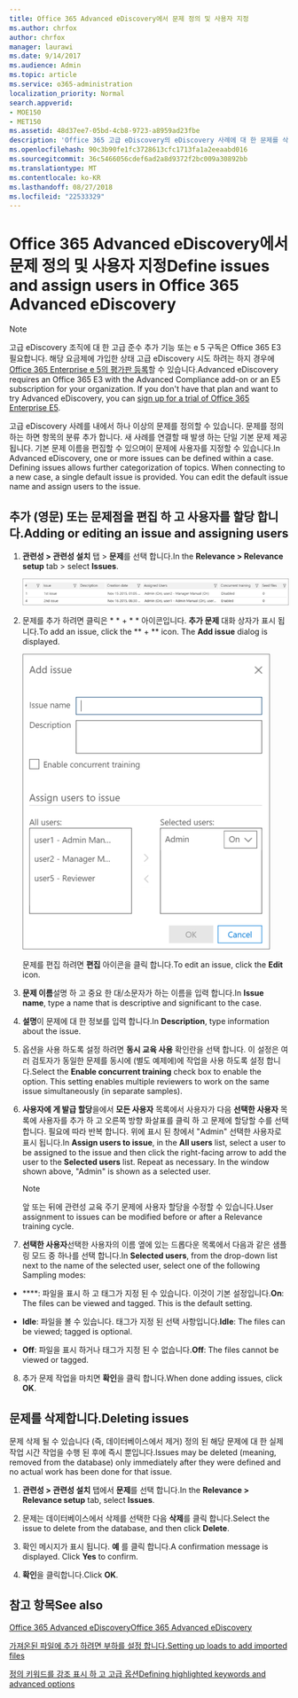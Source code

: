 ```yaml
---
title: Office 365 Advanced eDiscovery에서 문제 정의 및 사용자 지정
ms.author: chrfox
author: chrfox
manager: laurawi
ms.date: 9/14/2017
ms.audience: Admin
ms.topic: article
ms.service: o365-administration
localization_priority: Normal
search.appverid:
- MOE150
- MET150
ms.assetid: 48d37ee7-05bd-4cb8-9723-a8959ad23fbe
description: 'Office 365 고급 eDiscovery의 eDiscovery 사례에 대 한 문제를 삭제 또는 추가 하거나, 사용자가 할당을 포함 하 여 문제를 편집 하는 방법을 설명 합니다.  '
ms.openlocfilehash: 90c3b90fe1fc3728613cfc1713fa1a2eeaabd016
ms.sourcegitcommit: 36c5466056cdef6ad2a8d9372f2bc009a30892bb
ms.translationtype: MT
ms.contentlocale: ko-KR
ms.lasthandoff: 08/27/2018
ms.locfileid: "22533329"
---
```

# <a name="define-issues-and-assign-users-in-office-365-advanced-ediscovery"></a><span data-ttu-id="7b20a-103">Office 365 Advanced eDiscovery에서 문제 정의 및 사용자 지정</span><span class="sxs-lookup"><span data-stu-id="7b20a-103">Define issues and assign users in Office 365 Advanced eDiscovery</span></span>

> [!NOTE]
> <span data-ttu-id="7b20a-p101">고급 eDiscovery 조직에 대 한 고급 준수 추가 기능 또는 e 5 구독은 Office 365 E3 필요합니다. 해당 요금제에 가입한 상태 고급 eDiscovery 시도 하려는 하지 경우에 [Office 365 Enterprise e 5의 평가판 등록](https://go.microsoft.com/fwlink/p/?LinkID=698279)할 수 있습니다.</span><span class="sxs-lookup"><span data-stu-id="7b20a-p101">Advanced eDiscovery requires an Office 365 E3 with the Advanced Compliance add-on or an E5 subscription for your organization. If you don't have that plan and want to try Advanced eDiscovery, you can [sign up for a trial of Office 365 Enterprise E5](https://go.microsoft.com/fwlink/p/?LinkID=698279).</span></span> 
  
<span data-ttu-id="7b20a-p102">고급 eDiscovery 사례를 내에서 하나 이상의 문제를 정의할 수 있습니다. 문제를 정의 하는 하면 항목의 분류 추가 합니다. 새 사례를 연결할 때 발생 하는 단일 기본 문제 제공 됩니다. 기본 문제 이름을 편집할 수 있으며이 문제에 사용자를 지정할 수 있습니다.</span><span class="sxs-lookup"><span data-stu-id="7b20a-p102">In Advanced eDiscovery, one or more issues can be defined within a case. Defining issues allows further categorization of topics. When connecting to a new case, a single default issue is provided. You can edit the default issue name and assign users to the issue.</span></span> 
  
## <a name="adding-or-editing-an-issue-and-assigning-users"></a><span data-ttu-id="7b20a-110">추가 (영문) 또는 문제점을 편집 하 고 사용자를 할당 합니다.</span><span class="sxs-lookup"><span data-stu-id="7b20a-110">Adding or editing an issue and assigning users</span></span>

1. <span data-ttu-id="7b20a-111">**관련성 \> 관련성 설치** 탭 \> **문제**를 선택 합니다.</span><span class="sxs-lookup"><span data-stu-id="7b20a-111">In the **Relevance \> Relevance setup** tab \> select **Issues**.</span></span>
    
    ![관련성 설정 문제](media/dfd8f9ef-b167-4ed9-980e-00ae98a97169.png)
  
2. <span data-ttu-id="7b20a-p103">문제를 추가 하려면 클릭은 * * + * * 아이콘입니다. **추가 문제** 대화 상자가 표시 됩니다.</span><span class="sxs-lookup"><span data-stu-id="7b20a-p103">To add an issue, click the ** + ** icon. The **Add issue** dialog is displayed.</span></span> 
    
    ![설치 관련 문제를 추가](media/c8e94982-139a-472a-b85d-282f2d742046.png)
  
    <span data-ttu-id="7b20a-116">문제를 편집 하려면 **편집** 아이콘을 클릭 합니다.</span><span class="sxs-lookup"><span data-stu-id="7b20a-116">To edit an issue, click the **Edit** icon.</span></span> 
    
3. <span data-ttu-id="7b20a-117">**문제 이름**설명 하 고 중요 한 대/소문자가 하는 이름을 입력 합니다.</span><span class="sxs-lookup"><span data-stu-id="7b20a-117">In **Issue name**, type a name that is descriptive and significant to the case.</span></span> 
    
4. <span data-ttu-id="7b20a-118">**설명**이 문제에 대 한 정보를 입력 합니다.</span><span class="sxs-lookup"><span data-stu-id="7b20a-118">In **Description**, type information about the issue.</span></span>
    
5. <span data-ttu-id="7b20a-p104">옵션을 사용 하도록 설정 하려면 **동시 교육 사용** 확인란을 선택 합니다. 이 설정은 여러 검토자가 동일한 문제를 동시에 (별도 예제에)에 작업을 사용 하도록 설정 합니다.</span><span class="sxs-lookup"><span data-stu-id="7b20a-p104">Select the **Enable concurrent training** check box to enable the option. This setting enables multiple reviewers to work on the same issue simultaneously (in separate samples).</span></span> 
    
6. <span data-ttu-id="7b20a-p105">**사용자에 게 발급 할당**을에서 **모든 사용자** 목록에서 사용자가 다음 **선택한 사용자** 목록에 사용자를 추가 하 고 오른쪽 방향 화살표를 클릭 하 고 문제에 할당할 수를 선택 합니다. 필요에 따라 반복 합니다. 위에 표시 된 창에서 "Admin" 선택한 사용자로 표시 됩니다.</span><span class="sxs-lookup"><span data-stu-id="7b20a-p105">In **Assign users to issue**, in the **All users** list, select a user to be assigned to the issue and then click the right-facing arrow to add the user to the **Selected users** list. Repeat as necessary. In the window shown above, "Admin" is shown as a selected user.</span></span> 
    
    > [!NOTE]
    > <span data-ttu-id="7b20a-124">앞 또는 뒤에 관련성 교육 주기 문제에 사용자 할당을 수정할 수 있습니다.</span><span class="sxs-lookup"><span data-stu-id="7b20a-124">User assignment to issues can be modified before or after a Relevance training cycle.</span></span> 
  
7. <span data-ttu-id="7b20a-125">**선택한 사용자**선택한 사용자의 이름 옆에 있는 드롭다운 목록에서 다음과 같은 샘플링 모드 중 하나를 선택 합니다.</span><span class="sxs-lookup"><span data-stu-id="7b20a-125">In **Selected users**, from the drop-down list next to the name of the selected user, select one of the following Sampling modes:</span></span> 
    
  - <span data-ttu-id="7b20a-p106">****: 파일을 표시 하 고 태그가 지정 된 수 있습니다. 이것이 기본 설정입니다.</span><span class="sxs-lookup"><span data-stu-id="7b20a-p106">**On**: The files can be viewed and tagged. This is the default setting.</span></span>
    
  - <span data-ttu-id="7b20a-128">**Idle**: 파일을 볼 수 있습니다. 태그가 지정 된 선택 사항입니다.</span><span class="sxs-lookup"><span data-stu-id="7b20a-128">**Idle**: The files can be viewed; tagged is optional.</span></span>
    
  - <span data-ttu-id="7b20a-129">**Off**: 파일을 표시 하거나 태그가 지정 된 수 없습니다.</span><span class="sxs-lookup"><span data-stu-id="7b20a-129">**Off**: The files cannot be viewed or tagged.</span></span>
    
8. <span data-ttu-id="7b20a-130">추가 문제 작업을 마치면 **확인**을 클릭 합니다.</span><span class="sxs-lookup"><span data-stu-id="7b20a-130">When done adding issues, click **OK**.</span></span>
    
## <a name="deleting-issues"></a><span data-ttu-id="7b20a-131">문제를 삭제합니다.</span><span class="sxs-lookup"><span data-stu-id="7b20a-131">Deleting issues</span></span>

<span data-ttu-id="7b20a-132">문제 삭제 될 수 있습니다 (즉, 데이터베이스에서 제거) 정의 된 해당 문제에 대 한 실제 작업 시간 작업을 수행 된 후에 즉시 뿐입니다.</span><span class="sxs-lookup"><span data-stu-id="7b20a-132">Issues may be deleted (meaning, removed from the database) only immediately after they were defined and no actual work has been done for that issue.</span></span> 
  
1. <span data-ttu-id="7b20a-133">**관련성 \> 관련성 설치** 탭에서 **문제**를 선택 합니다.</span><span class="sxs-lookup"><span data-stu-id="7b20a-133">In the **Relevance \> Relevance setup** tab, select **Issues**.</span></span>
    
2. <span data-ttu-id="7b20a-134">문제는 데이터베이스에서 삭제를 선택한 다음 **삭제**를 클릭 합니다.</span><span class="sxs-lookup"><span data-stu-id="7b20a-134">Select the issue to delete from the database, and then click **Delete**.</span></span>
    
3. <span data-ttu-id="7b20a-p107">확인 메시지가 표시 됩니다. **예** 를 클릭 합니다.</span><span class="sxs-lookup"><span data-stu-id="7b20a-p107">A confirmation message is displayed. Click **Yes** to confirm.</span></span> 
    
4. <span data-ttu-id="7b20a-137">**확인**을 클릭합니다.</span><span class="sxs-lookup"><span data-stu-id="7b20a-137">Click **OK**.</span></span>
    
## <a name="see-also"></a><span data-ttu-id="7b20a-138">참고 항목</span><span class="sxs-lookup"><span data-stu-id="7b20a-138">See also</span></span>

[<span data-ttu-id="7b20a-139">Office 365 Advanced eDiscovery</span><span class="sxs-lookup"><span data-stu-id="7b20a-139">Office 365 Advanced eDiscovery</span></span>](office-365-advanced-ediscovery.md)
  
[<span data-ttu-id="7b20a-140">가져온된 파일에 추가 하려면 부하를 설정 합니다.</span><span class="sxs-lookup"><span data-stu-id="7b20a-140">Setting up loads to add imported files</span></span>](set-up-loads-to-add-imported-files.md)
  
[<span data-ttu-id="7b20a-141">정의 키워드를 강조 표시 하 고 고급 옵션</span><span class="sxs-lookup"><span data-stu-id="7b20a-141">Defining highlighted keywords and advanced options</span></span>](define-highlighted-keywords-and-advanced-options.md)

